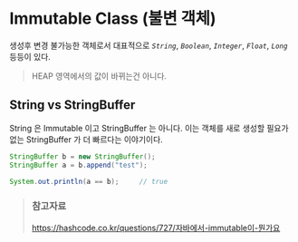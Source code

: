 # Immutable Class (불변 객체)

생성후 변경 불가능한 객체로서 대표적으로 _`String`_, _`Boolean`_, _`Integer`_, _`Float`_, _`Long`_ 등등이 있다.

> HEAP 영역에서의 값이 바뀌는건 아니다.

## String vs StringBuffer

String 은 Immutable 이고 StringBuffer 는 아니다.
이는 객체를 새로 생성할 필요가 없는 StringBuffer 가 더 빠르다는 이야기이다.

```java
StringBuffer b = new StringBuffer();
StringBuffer a = b.append("test");

System.out.println(a == b);     // true
```

> ### 참고자료
> <https://hashcode.co.kr/questions/727/자바에서-immutable이-뭔가요>